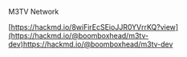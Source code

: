 M3TV Network

[https://hackmd.io/8wiFirEcSEioJJR0YVrrKQ?view](https://hackmd.io/@boomboxhead/m3tv-dev)https://hackmd.io/@boomboxhead/m3tv-dev
